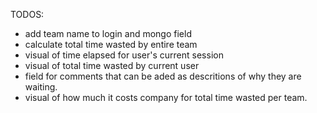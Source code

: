 TODOS:

- add team name to login and mongo field
- calculate total time wasted by entire team
- visual of time elapsed for user's current session
- visual of total time wasted by current user 
- field for comments that can be aded as descritions of why they are waiting.
- visual of how much it costs company for total time wasted per team.
